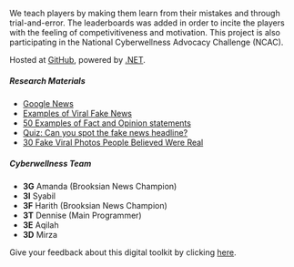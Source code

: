 ﻿We teach players by making them learn from their mistakes and through trial-and-error. The leaderboards was added in order to incite the players with the feeling of competivitiveness and motivation. This project is also participating in the National Cyberwellness Advocacy Challenge (NCAC).

Hosted at [GitHub](https://github.com/dentolos19/FakerSpotter), powered by [.NET](https://dotnet.microsoft.com).

##### Research Materials

* [Google News](https://news.google.com)
* [Examples of Viral Fake News](https://libguides.valenciacollege.edu/c.php?g=612299&p=4251645)
* [50 Examples of Fact and Opinion statements](https://www.englishbix.com/examples-of-fact-and-opinion-statement)
* [Quiz: Can you spot the fake news headline?](https://this.deakin.edu.au/society/quiz-can-you-spot-the-fake-news-headline)
* [30 Fake Viral Photos People Believed Were Real](https://www.boredpanda.com/fake-news-photos-viral-photoshop)

##### Cyberwellness Team

* **3G** Amanda (Brooksian News Champion)
* **3I** Syabil
* **3F** Harith (Brooksian News Champion)
* **3T** Dennise (Main Programmer)
* **3E** Aqilah
* **3D** Mirza

Give your feedback about this digital toolkit by clicking [here](https://docs.google.com/forms/d/e/1FAIpQLSfFt_EQeDqJ2KfOlvpIujcnee6aGIzaIRujXpkY7Z3ZOGE5Yw/viewform?usp=sf_link).